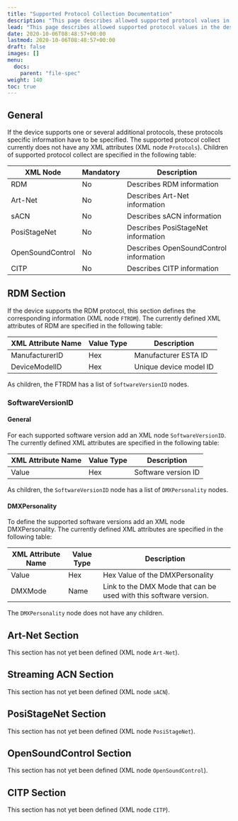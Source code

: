 ```yaml
---
title: "Supported Protocol Collection Documentation"
description: "This page describes allowed supported protocol values in the description.xml file that is bundled with a GDTF."
lead: "This page describes allowed supported protocol values in the description.xml file that is bundled with a GDTF."
date: 2020-10-06T08:48:57+00:00
lastmod: 2020-10-06T08:48:57+00:00
draft: false
images: []
menu:
  docs:
    parent: "file-spec"
weight: 140
toc: true
---
```


## General

If the device supports one or several additional protocols, these protocols specific information have to be specified. The supported protocol collect currently does not have any XML attributes (XML node `Protocols`). Children of supported protocol collect are specified in the following table:

| XML Node         | Mandatory | Description                            |
|------------------|-----------|----------------------------------------|
| RDM              | No        | Describes RDM information              |
| Art-Net          | No        | Describes Art-Net information          |
| sACN             | No        | Describes sACN information             |
| PosiStageNet     | No        | Describes PosiStageNet information     |
| OpenSoundControl | No        | Describes OpenSoundControl information |
| CITP             | No        | Describes CITP information             |

## RDM Section

If the device supports the RDM protocol, this section defines the corresponding information (XML node `FTRDM`). The currently defined XML attributes of RDM are specified in the following table:

| XML Attribute Name | Value Type | Description            |
|--------------------|------------|------------------------|
| ManufacturerID     | Hex        | Manufacturer ESTA ID   |
| DeviceModelID      | Hex        | Unique device model ID |

As children, the FTRDM has a list of `SoftwareVersionID` nodes.

### SoftwareVersionID

#### General

For each supported software version add an XML node `SoftwareVersionID`. The currently defined XML attributes are specified in the following table:

| XML Attribute Name | Value Type | Description         |
|--------------------|------------|---------------------|
| Value              | Hex        | Software version ID |

As children, the `SoftwareVersionID` node has a list of `DMXPersonality` nodes.

#### DMXPersonality

To define the supported software versions add an XML node DMXPersonality. The currently defined XML attributes are specified in the following table:

| XML Attribute Name | Value Type | Description                                                       |
|--------------------|------------|-------------------------------------------------------------------|
| Value              | Hex        | Hex Value of the DMXPersonality                                   |
| DMXMode            | Name       | Link to the DMX Mode that can be used with this software version. |

The `DMXPersonality` node does not have any children.

## Art-Net Section

This section has not yet been defined (XML node `Art-Net`).

## Streaming ACN Section

This section has not yet been defined (XML node `sACN`).

## PosiStageNet Section

This section has not yet been defined (XML node `PosiStageNet`).

## OpenSoundControl Section

This section has not yet been defined (XML node `OpenSoundControl`).

## CITP Section

This section has not yet been defined (XML node `CITP`).
